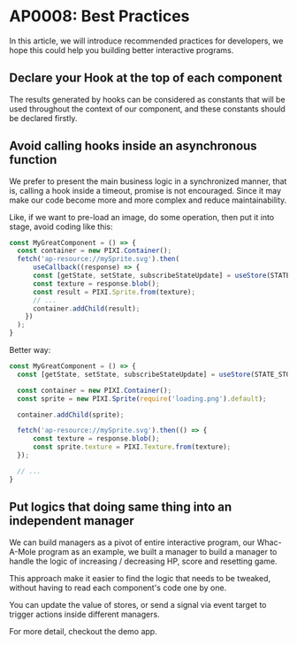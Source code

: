 # AP0008: Best Practices

In this article, we will introduce recommended practices for developers, we hope
this could help you building better interactive programs.

## Declare your Hook at the top of each component

The results generated by hooks can be considered as constants that will be used
throughout the context of our component, and these constants should be declared
firstly.

## Avoid calling hooks inside an asynchronous function

We prefer to present the main business logic in a synchronized manner, that is,
calling a hook inside a timeout, promise is not encouraged. Since it may make our
code become more and more complex and reduce maintainability.

Like, if we want to pre-load an image, do some operation, then put it into stage,
avoid coding like this:

```ts
const MyGreatComponent = () => {
  const container = new PIXI.Container();
  fetch('ap-resource://mySprite.svg').then(
      useCallback((response) => {
      const [getState, setState, subscribeStateUpdate] = useStore(STATE_STORE);
      const texture = response.blob();
      const result = PIXI.Sprite.from(texture);
      // ...
      container.addChild(result);
    })
  );
}
```

Better way:

```ts
const MyGreatComponent = () => {
  const [getState, setState, subscribeStateUpdate] = useStore(STATE_STORE);

  const container = new PIXI.Container();
  const sprite = new PIXI.Sprite(require('loading.png').default);

  container.addChild(sprite);

  fetch('ap-resource://mySprite.svg').then(() => {
      const texture = response.blob();
      const sprite.texture = PIXI.Texture.from(texture);
  });

  // ...
}
```

## Put logics that doing same thing into an independent manager

We can build managers as a pivot of entire interactive program, our Whac-A-Mole
program as an example, we built a manager to build a manager to handle the logic 
of increasing / decreasing HP, score and resetting game.

This approach make it easier to find the logic that needs to be tweaked, without
having to read each component's code one by one.

You can update the value of stores, or send a signal via event target to trigger
actions inside different managers.

For more detail, checkout the demo app.
